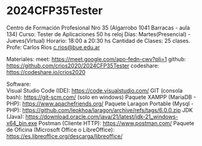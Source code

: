 # 2024CFP35Tester

Centro de Formación Profesional Nro 35  (Algarrobo 1041 Barracas - aula 134)
Curso:  Tester de Aplicaciones   50 hs reloj
Días:   Martes(Presencial) -    Jueves(Virtual)
Horario:    18:00 a 20:30 hs
Cantidad de Clases: 25 clases.
Profe:  Carlos Rios             c.rios@bue.edu.ar

Materiales: 
        meet:   https://meet.google.com/apo-fedn-cwv?pli=1
        github: https://github.com/crios2020/2024CFP35Tester
        codeshare:  https://codeshare.io/crios2020

Software:   
        Visual Studio Code (IDE): https://code.visualstudio.com/
        GIT (consola bash): https://git-scm.com/        (solo en windows)
        Paquete XAMPP (MariaDB - PHP): https://www.apachefriends.org/
        Paquete Laragon Portable (Mysql - PHP): https://github.com/leokhoa/laragon/archive/refs/tags/6.0.0.zip
        JDK (Java): https://download.oracle.com/java/21/latest/jdk-21_windows-x64_bin.exe
        Postman (Cliente HTTP): https://www.postman.com/
        Paquete de Oficina (Microsoft Office o LibreOffice): https://es.libreoffice.org/descarga/libreoffice/
        
